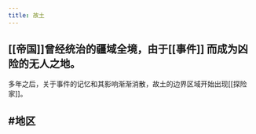 ```yaml
---
title: 故土
---
```


## [[帝国]]曾经统治的疆域全境，由于[[事件]] 而成为凶险的无人之地。
多年之后，关于事件的记忆和其影响渐渐消散，故土的边界区域开始出现[[探险家]]。
## #地区
